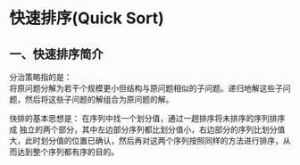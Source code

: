 # 快速排序(Quick Sort)

## 一、快速排序简介

分治策略指的是：  
将原问题分解为若干个规模更小但结构与原问题相似的子问题。递归地解这些子问题，然后将这些子问题的解组合为原问题的解。

快排的基本思想是：
在序列中找一个划分值，通过一趟排序将未排序的序列排序成 独立的两个部分，其中左边部分序列都比划分值小，右边部分的序列比划分值大，此时划分值的位置已确认，然后再对这两个序列按照同样的方法进行排序，从而达到整个序列都有序的目的。
